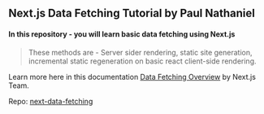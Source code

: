 
## Next.js Data Fetching Tutorial by Paul Nathaniel

#### In this repository - you will learn basic data fetching using Next.js

> These methods are - Server sider rendering, static site generation, incremental static regeneration on basic react client-side rendering.

Learn more here in this documentation [Data Fetching Overview](https://nextjs.org/docs/basic-features/data-fetching/overview) by Next.js Team. 

Repo: [next-data-fetching](https://github.com/paulnathanielsango/nextjs-data-fetching)